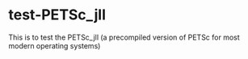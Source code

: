 # test-PETSc_jll
This is to test the PETSc_jll (a precompiled version of PETSc for most modern operating systems)
